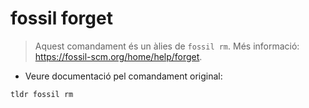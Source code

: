 # fossil forget

> Aquest comandament és un àlies de `fossil rm`.
> Més informació: <https://fossil-scm.org/home/help/forget>.

- Veure documentació pel comandament original:

`tldr fossil rm`
